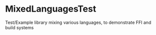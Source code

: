 # MixedLanguagesTest
Test/Example library mixing various languages, to demonstrate FFI and build systems
